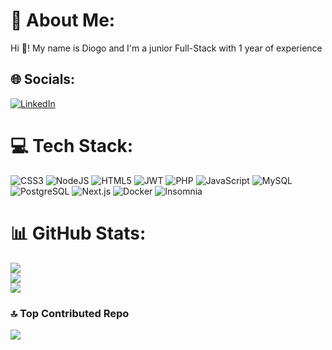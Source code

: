 # 💫 About Me:
Hi 👋! My name is Diogo and I'm a junior Full-Stack with 1 year of experience


## 🌐 Socials:
[![LinkedIn](https://img.shields.io/badge/LinkedIn-%230077B5.svg?logo=linkedin&logoColor=white)](https://linkedin.com/in/diogo-silva-94068613b) 

# 💻 Tech Stack:
![CSS3](https://img.shields.io/badge/css3-%231572B6.svg?style=for-the-badge&logo=css3&logoColor=white) 
![NodeJS](https://img.shields.io/badge/node.js-6DA55F?style=for-the-badge&logo=node.js&logoColor=white) 
![HTML5](https://img.shields.io/badge/html5-%23E34F26.svg?style=for-the-badge&logo=html5&logoColor=white) 
![JWT](https://img.shields.io/badge/JWT-black?style=for-the-badge&logo=JSON%20web%20tokens) 
![PHP](https://img.shields.io/badge/php-%23777BB4.svg?style=for-the-badge&logo=php&logoColor=white) 
![JavaScript](https://img.shields.io/badge/javascript-%23323330.svg?style=for-the-badge&logo=javascript&logoColor=%23F7DF1E) 
![MySQL](https://img.shields.io/badge/mysql-4479A1.svg?style=for-the-badge&logo=mysql&logoColor=white) 
![PostgreSQL](https://img.shields.io/badge/PostgreSQL-%23316192.svg?style=for-the-badge&logo=postgresql&logoColor=white) 
![Next.js](https://img.shields.io/badge/Next.js-000000?style=for-the-badge&logo=next.js&logoColor=white) 
![Docker](https://img.shields.io/badge/docker-%230db7ed.svg?style=for-the-badge&logo=docker&logoColor=white) 
![Insomnia](https://img.shields.io/badge/Insomnia-%23FF4785.svg?style=for-the-badge&logo=insomnia&logoColor=white)

# 📊 GitHub Stats:
![](https://github-readme-stats.vercel.app/api?username=SRamoras&theme=prussian&hide_border=false&include_all_commits=false&count_private=false)
<br/>
![](https://github-readme-streak-stats.herokuapp.com/?user=SRamoras&theme=prussian&hide_border=false)
<br/>
![](https://github-readme-stats.vercel.app/api/top-langs/?username=SRamoras&theme=prussian&hide_border=false&include_all_commits=false&count_private=false&layout=compact)

### 🔝 Top Contributed Repo
![](https://github-contributor-stats.vercel.app/api?username=SRamoras&limit=5&theme=prussian&combine_all_yearly_contributions=true)

<!-- Proudly created with GPRM ( https://gprm.itsvg.in ) -->
